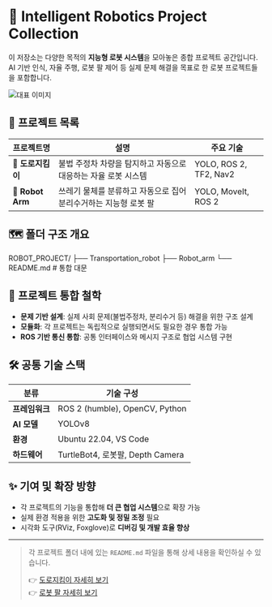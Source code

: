 # 🤖 Intelligent Robotics Project Collection

이 저장소는 다양한 목적의 **지능형 로봇 시스템**을 모아놓은 종합 프로젝트 공간입니다.  
AI 기반 인식, 자율 주행, 로봇 팔 제어 등 실제 문제 해결을 목표로 한 로봇 프로젝트들을 포함합니다.

![대표 이미지](./common_assets/project_banner.png) <!-- 이미지 경로 수정 -->

## 📁 프로젝트 목록

| 프로젝트명 | 설명 | 주요 기술 |
|------------|------|-----------|
| 🚗 **도로지킴이** | 불법 주정차 차량을 탐지하고 자동으로 대응하는 자율 로봇 시스템 | YOLO, ROS 2, TF2, Nav2 |
| 🦾 **Robot Arm** | 쓰레기 물체를 분류하고 자동으로 집어 분리수거하는 지능형 로봇 팔 | YOLO, MoveIt, ROS 2 |

## 🗺️ 폴더 구조 개요

ROBOT_PROJECT/
├── Transportation_robot
├── Robot_arm
└── README.md # 통합 대문 


## 🧠 프로젝트 통합 철학

- **문제 기반 설계**: 실제 사회 문제(불법주정차, 분리수거 등) 해결을 위한 구조 설계
- **모듈화**: 각 프로젝트는 독립적으로 실행되면서도 필요한 경우 통합 가능
- **ROS 기반 통신 통합**: 공통 인터페이스와 메시지 구조로 협업 시스템 구현

## 🛠 공통 기술 스택

| 분류        | 기술 구성                        |
|-------------|----------------------------------|
| **프레임워크** | ROS 2 (humble), OpenCV, Python |
| **AI 모델**   | YOLOv8                         |
| **환경**     | Ubuntu 22.04, VS Code           |
| **하드웨어** | TurtleBot4, 로봇팔, Depth Camera|

## ✨ 기여 및 확장 방향

- 각 프로젝트의 기능을 통합해 **더 큰 협업 시스템**으로 확장 가능
- 실제 환경 적용을 위한 **고도화 및 정밀 조정** 필요
- 시각화 도구(RViz, Foxglove)로 **디버깅 및 개발 효율 향상**

---

> 각 프로젝트 폴더 내에 있는 `README.md` 파일을 통해 상세 내용을 확인하실 수 있습니다.
>  
> 👉 [도로지킴이 자세히 보기](./patrol_bot/README.md)  
> 👉 [로봇 팔 자세히 보기](./robot_arm/README.md)
